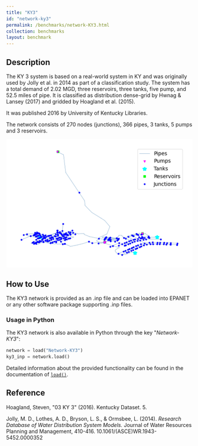 ```yaml
---
title: "KY3"
id: "network-ky3"
permalink: /benchmarks/network-KY3.html
collection: benchmarks
layout: benchmark
---
```



## Description

The KY 3 system is based on a real-world system in KY and was originally used by Jolly et al. in 2014 as part of a
classification study. The system has a total demand of 2.02 MGD, three reservoirs, three tanks, five pump, and 52.5
miles of pipe. It is classified as distribution dense-grid by Hwnag & Lansey (2017) and gridded by Hoagland et al.
(2015).

It was published 2016 by University of Kentucky Libraries.

The network consists of 270 nodes (junctions), 366 pipes, 3 tanks, 5 pumps and 3 reservoirs.

<img src="../static/benchmarks/network-ky3/ky3_plot.png"/>

## How to Use

The KY3 network is provided as an .inp file and can be loaded into EPANET or any other software package
supporting .inp files.

### Usage in Python

The KY3 network is also available in Python through the key "*Network-KY3*":
```python
network = load("Network-KY3")
ky3_inp = network.load()
```

Detailed information about the provided functionality can be found in the documentation of
[`load()`](https://waterbenchmarkhub.readthedocs.io/en/latest/water_benchmark_hub.networks.html#water_benchmark_hub.networks.networks.KY3.load).


## Reference

Hoagland, Steven, "03 KY 3" (2016). Kentucky Dataset. 5.
[<i class="bi bi-link"></i>](https://uknowledge.uky.edu/wdst/5)

Jolly, M. D., Lothes, A. D., Bryson, L. S., & Ormsbee, L. (2014). *Research Database of Water Distribution System Models.*
Journal of Water Resources Planning and Management, 410-416. 10.1061/(ASCE)WR.1943-5452.0000352
[<i class="bi bi-link"></i>](https://doi.org/10.1061/(ASCE)WR.1943-5452.0000352)
